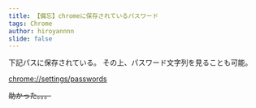 ```yaml
---
title: 【備忘】chromeに保存されているパスワード
tags: Chrome
author: hiroyannnn
slide: false
---
```

下記パスに保存されている。
その上、パスワード文字列を見ることも可能。

[chrome://settings/passwords](chrome://settings/passwords)

~~助かった。。。~~

